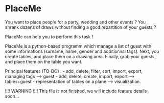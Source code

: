 # PlaceMe
You want to place people for a party, wedding and other events ? 
You shrank dozens of draws without finding a good repartition of your guests ?

PlaceMe can help you to perform this task !

PlaceMe is a python-based programm which manage a list of guest with some informations (surname, name, gender and additionnal tags).
Next, you create tables, and place them on a drawing area. Finally, grab your guests, and place them on the table you want.

Principal features (TO-DO) :
    - add, delete, filter, sort, import, export, managing tags --> guest
    - add, delete, create, import, export --> tables+guest
    - representation of tables on a plane --> visualization.
    
!!!! WARNING !!!!
This file is not finished, we will include feature details soon...
